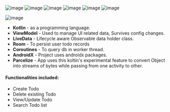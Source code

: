 

![image](https://user-images.githubusercontent.com/107378571/205679450-04aaf190-4f14-4a89-81e1-59baa2989f8f.png)
![image](https://user-images.githubusercontent.com/107378571/205679605-54f1734e-875e-4b73-9b0f-636cb4f0697b.png)
![image](https://user-images.githubusercontent.com/107378571/205679481-3ea05c1e-17f6-4500-a6b6-1b6fe1b73d96.png)
![image](https://user-images.githubusercontent.com/107378571/205679524-72081a33-a251-4897-8465-d06b5cec440f.png)
![image](https://user-images.githubusercontent.com/107378571/205679646-00a9f3b4-71be-40a0-90a3-cbe90b5d6005.png)
![image](https://user-images.githubusercontent.com/107378571/205679661-e7b8d710-2cef-4202-be4a-7063da3a4fe0.png)

![image](https://user-images.githubusercontent.com/107378571/205679677-d8be3ccb-26ea-4664-9e63-3422c45e0195.png)



- **Kotlin** - as a programming language.
 - **ViewModel** - Used to manage UI related data, Survives config changes.
 - **LiveData** - Lifecycle aware Observable data holder class.
 - **Room** - To persist user todo records
 - **Coroutines** - To query db in worker thread.
 - **AndroidX** - Project uses androidx packages.
 - **Parcelize** - App uses this koltin's experimental feature to convert Object into streams of bytes while passing from one activity to other.

#### Functionalities included:
- Create Todo
- Delete existing Todo
- View/Update Todo
- Search Todo list

